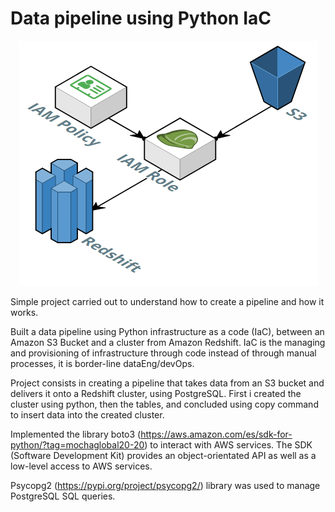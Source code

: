 # Data pipeline using Python IaC

<p align="center">
<img src='./img/Iac.png'>

Simple project carried out to understand how to create a pipeline and how it works.

Built a data pipeline using Python infrastructure as a code (IaC), between an Amazon S3 Bucket and a cluster from Amazon Redshift.
IaC is the managing and provisioning of infrastructure through code instead of through manual processes, it is border-line dataEng/devOps.

Project consists in creating a pipeline that takes data from an S3 bucket and delivers it onto a Redshift cluster, using PostgreSQL.
First i created the cluster using python, then the tables, and concluded using copy command to insert data into the created cluster.

Implemented the library boto3 (https://aws.amazon.com/es/sdk-for-python/?tag=mochaglobal20-20) to interact with AWS services. The SDK (Software Development Kit) provides an object-orientated API as well as a low-level access to AWS services.

Psycopg2 (https://pypi.org/project/psycopg2/) library was used to manage PostgreSQL SQL queries.
